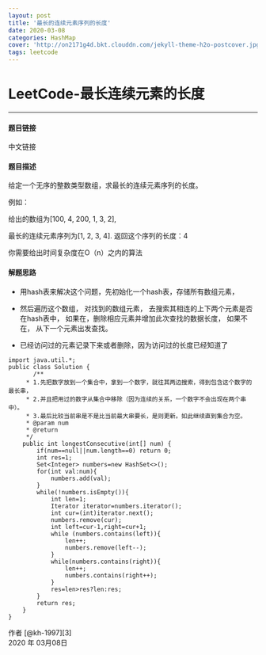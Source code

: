 ```yaml
---
layout: post
title: '最长的连续元素序列的长度'
date: 2020-03-08
categories: HashMap
cover: 'http://on2171g4d.bkt.clouddn.com/jekyll-theme-h2o-postcover.jpg'
tags: leetcode﻿
---
```


# LeetCode-最长连续元素的长度

------
#### 题目链接

中文链接

#### 题目描述

给定一个无序的整数类型数组，求最长的连续元素序列的长度。

例如：

给出的数组为[100, 4, 200, 1, 3, 2],

最长的连续元素序列为[1, 2, 3, 4]. 返回这个序列的长度：4

你需要给出时间复杂度在O（n）之内的算法

#### 解题思路

- 用hash表来解决这个问题，先初始化一个hash表，存储所有数组元素， 

- 然后遍历这个数组， 对找到的数组元素， 去搜索其相连的上下两个元素是否在hash表中， 如果在，删除相应元素并增加此次查找的数据长度， 如果不在， 从下一个元素出发查找。
- 已经访问过的元素记录下来或者删除，因为访问过的长度已经知道了

```
import java.util.*;
public class Solution {
       /**
     * 1.先把数字放到一个集合中，拿到一个数字，就往其两边搜索，得到包含这个数字的最长串，
     * 2.并且把用过的数字从集合中移除（因为连续的关系，一个数字不会出现在两个串中）。
     * 3.最后比较当前串是不是比当前最大串要长，是则更新。如此继续直到集合为空。
     * @param num
     * @return
     */
    public int longestConsecutive(int[] num) {
        if(num==null||num.length==0) return 0;
        int res=1;
        Set<Integer> numbers=new HashSet<>();
        for(int val:num){
            numbers.add(val);
        }
        while(!numbers.isEmpty()){
            int len=1;
            Iterator iterator=numbers.iterator();
            int cur=(int)iterator.next();
            numbers.remove(cur);
            int left=cur-1,right=cur+1;
            while (numbers.contains(left)){
                len++;
                numbers.remove(left--);
            }
            while(numbers.contains(right)){
                len++;
                numbers.contains(right++);
            }
            res=len>res?len:res;
        }
        return res;
    }
}
```

作者 [@kh-1997][3]     
2020 年 03月08日    